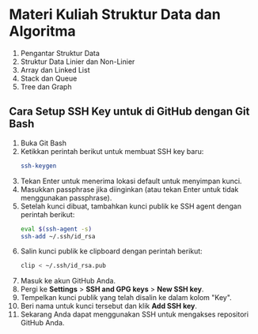 # Materi Kuliah Struktur Data dan Algoritma #

1. Pengantar Struktur Data
2. Struktur Data Linier dan Non-Linier
3. Array dan Linked List
4. Stack dan Queue
5. Tree dan Graph


## Cara Setup SSH Key untuk di GitHub dengan Git Bash ##
1. Buka Git Bash
2. Ketikkan perintah berikut untuk membuat SSH key baru:
   ```bash
   ssh-keygen
   ```
3. Tekan Enter untuk menerima lokasi default untuk menyimpan kunci.
4. Masukkan passphrase jika diinginkan (atau tekan Enter untuk tidak menggunakan passphrase).
5. Setelah kunci dibuat, tambahkan kunci publik ke SSH agent dengan perintah berikut:
   ```bash
   eval $(ssh-agent -s)
   ssh-add ~/.ssh/id_rsa
   ```
6. Salin kunci publik ke clipboard dengan perintah berikut:
   ```bash
   clip < ~/.ssh/id_rsa.pub
   ```
7. Masuk ke akun GitHub Anda.
8. Pergi ke **Settings** > **SSH and GPG keys** > **New SSH key**.
9. Tempelkan kunci publik yang telah disalin ke dalam kolom "Key".
10. Beri nama untuk kunci tersebut dan klik **Add SSH key**.
11. Sekarang Anda dapat menggunakan SSH untuk mengakses repositori GitHub Anda.

